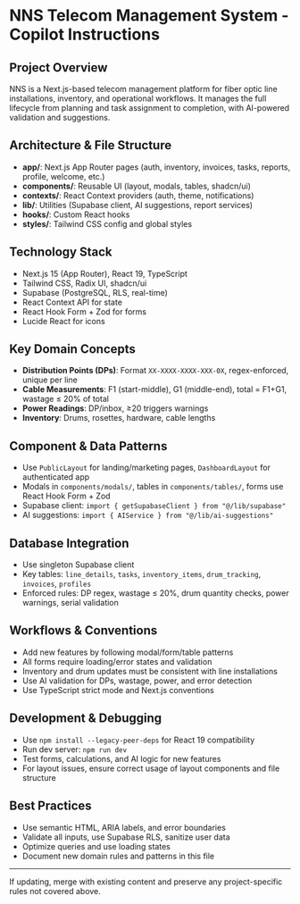 # NNS Telecom Management System - Copilot Instructions

## Project Overview

NNS is a Next.js-based telecom management platform for fiber optic line installations, inventory, and operational workflows. It manages the full lifecycle from planning and task assignment to completion, with AI-powered validation and suggestions.

## Architecture & File Structure

- **app/**: Next.js App Router pages (auth, inventory, invoices, tasks, reports, profile, welcome, etc.)
- **components/**: Reusable UI (layout, modals, tables, shadcn/ui)
- **contexts/**: React Context providers (auth, theme, notifications)
- **lib/**: Utilities (Supabase client, AI suggestions, report services)
- **hooks/**: Custom React hooks
- **styles/**: Tailwind CSS config and global styles

## Technology Stack

- Next.js 15 (App Router), React 19, TypeScript
- Tailwind CSS, Radix UI, shadcn/ui
- Supabase (PostgreSQL, RLS, real-time)
- React Context API for state
- React Hook Form + Zod for forms
- Lucide React for icons

## Key Domain Concepts

- **Distribution Points (DPs)**: Format `XX-XXXX-XXXX-XXX-0X`, regex-enforced, unique per line
- **Cable Measurements**: F1 (start-middle), G1 (middle-end), total = F1+G1, wastage ≤ 20% of total
- **Power Readings**: DP/inbox, ≥20 triggers warnings
- **Inventory**: Drums, rosettes, hardware, cable lengths

## Component & Data Patterns

- Use `PublicLayout` for landing/marketing pages, `DashboardLayout` for authenticated app
- Modals in `components/modals/`, tables in `components/tables/`, forms use React Hook Form + Zod
- Supabase client: `import { getSupabaseClient } from "@/lib/supabase"`
- AI suggestions: `import { AIService } from "@/lib/ai-suggestions"`

## Database Integration

- Use singleton Supabase client
- Key tables: `line_details`, `tasks`, `inventory_items`, `drum_tracking`, `invoices`, `profiles`
- Enforced rules: DP regex, wastage ≤ 20%, drum quantity checks, power warnings, serial validation

## Workflows & Conventions

- Add new features by following modal/form/table patterns
- All forms require loading/error states and validation
- Inventory and drum updates must be consistent with line installations
- Use AI validation for DPs, wastage, power, and error detection
- Use TypeScript strict mode and Next.js conventions

## Development & Debugging

- Use `npm install --legacy-peer-deps` for React 19 compatibility
- Run dev server: `npm run dev`
- Test forms, calculations, and AI logic for new features
- For layout issues, ensure correct usage of layout components and file structure

## Best Practices

- Use semantic HTML, ARIA labels, and error boundaries
- Validate all inputs, use Supabase RLS, sanitize user data
- Optimize queries and use loading states
- Document new domain rules and patterns in this file

---

If updating, merge with existing content and preserve any project-specific rules not covered above.
